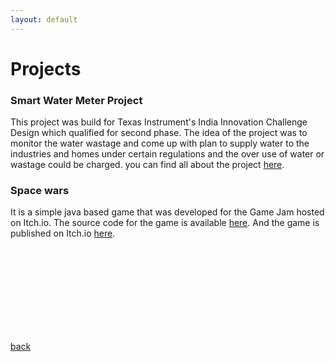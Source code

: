 ```yaml
---
layout: default
---
```


# Projects

### Smart Water Meter Project

This project was build for Texas Instrument's India Innovation Challenge Design which qualified for second phase.
The idea of the project was to monitor the water wastage and come up with plan to supply water to the industries and homes under certain regulations and the over use of water or wastage could be charged.
you can find all about the project [here](https://github.com/Ashishjaiswal181/Smart_Water_Meter_Project).

### Space wars  

It is a simple java based game that was developed for the Game Jam hosted on Itch.io. The source code for the game is available [here](https://github.com/Ashishjaiswal181/Space_wars). And the game is published on Itch.io [here](https://ashish-kumar.itch.io/space-wars).

<br><br><br><br><br><br><br><br>

[back](./)

<br><br><br><br><br><br><br><br><br><br><br>